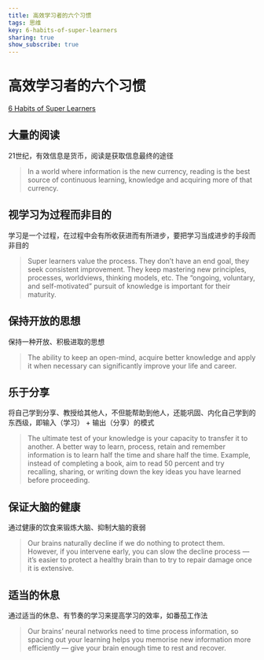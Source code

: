 ```yaml
---
title: 高效学习者的六个习惯
tags: 思维
key: 6-habits-of-super-learners
sharing: true
show_subscribe: true
---
```


# 高效学习者的六个习惯

[6 Habits of Super Learners](https://medium.com/personal-growth/6-habits-of-super-learners-63d466a254fd)

## 大量的阅读

21世纪，有效信息是货币，阅读是获取信息最终的途径

> In a world where information is the new currency, reading is the best source of continuous learning, knowledge and acquiring more of that currency.



## 视学习为过程而非目的

学习是一个过程，在过程中会有所收获进而有所进步，要把学习当成进步的手段而非目的

> Super learners value the process. They don’t have an end goal, they seek consistent improvement. They keep mastering new principles, processes, worldviews, thinking models, etc. The “ongoing, voluntary, and self-motivated” pursuit of knowledge is important for their maturity.



## 保持开放的思想

保持一种开放、积极进取的思想

> The ability to keep an open-mind, acquire better knowledge and apply it when necessary can significantly improve your life and career.





## 乐于分享

将自己学到分享、教授给其他人，不但能帮助到他人，还能巩固、内化自己学到的东西级，即输入（学习） + 输出（分享）的模式

> The ultimate test of your knowledge is your capacity to transfer it to another. A better way to learn, process, retain and remember information is to learn half the time and share half the time. Example, instead of completing a book, aim to read 50 percent and try recalling, sharing, or writing down the key ideas you have learned before proceeding.





## 保证大脑的健康

通过健康的饮食来锻炼大脑、抑制大脑的衰弱

> Our brains naturally decline if we do nothing to protect them. However, if you intervene early, you can slow the decline process — it’s easier to protect a healthy brain than to try to repair damage once it is extensive.



## 适当的休息

通过适当的休息、有节奏的学习来提高学习的效率，如番茄工作法

> Our brains’ neural networks need to time process information, so spacing out your learning helps you memorise new information more efficiently — give your brain enough time to rest and recover.






